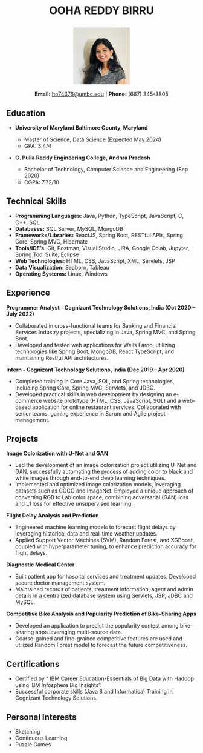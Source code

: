 # <p align="center">OOHA REDDY BIRRU</p>
<p align="center">
  <img src="https://github.com/ooha20/UMBC-DATA606-Capstone/blob/e00176bc15781c950ef36460e15ac0987a35c23a/docs/photo.jpeg" alt="Headshot" width="150" height="150">
</p>

<p align="center">
  <strong>Email:</strong> <a href="mailto:ho74376@umbc.edu">ho74376@umbc.edu</a> | <strong>Phone:</strong> (667) 345-3805
</p>


## Education

- **University of Maryland Baltimore County, Maryland**  
   - Master of Science, Data Science (Expected May 2024)  
   - GPA: 3.4/4

- **G. Pulla Reddy Engineering College, Andhra Pradesh**  
   - Bachelor of Technology, Computer Science and Engineering (Sep 2020)  
   - CGPA: 7.72/10

## Technical Skills

- **Programming Languages:** Java, Python, TypeScript, JavaScript, C, C++, SQL
- **Databases:** SQL Server, MySQL, MongoDB
- **Frameworks/Libraries:** ReactJS, Spring Boot, RESTful APIs, Spring Core, Spring MVC, Hibernate
- **Tools/IDE’s:** Git, Postman, Visual Studio, JIRA, Google Colab, Jupyter, Spring Tool Suite, Eclipse
- **Web Technologies:** HTML, CSS, JavaScript, XML, Servlets, JSP
- **Data Visualization:** Seaborn, Tableau
- **Operating Systems:** Linux, Windows

## Experience

**Programmer Analyst - Cognizant Technology Solutions, India (Oct 2020 – July 2022)**

- Collaborated in cross-functional teams for Banking and Financial Services Industry projects, specializing in Java, Spring MVC, and Spring Boot.
- Developed and tested web applications for Wells Fargo, utilizing technologies like Spring Boot, MongoDB, React TypeScript, and maintaining Restful API architectures.

**Intern - Cognizant Technology Solutions, India (Dec 2019 – Apr 2020)**

- Completed training in Core Java, SQL, and Spring technologies, including Spring Core, Spring MVC, Servlets, and JDBC.
- Developed practical skills in web development by designing an e-commerce website prototype (HTML, CSS, JavaScript, SQL) and a web-based application for online restaurant services. Collaborated with senior teams, gaining experience in Scrum and Agile project management.

## Projects

**Image Colorization with U-Net and GAN**

- Led the development of an image colorization project utilizing U-Net and GAN, successfully automating the process of adding color to black and white images through end-to-end deep learning techniques.
- Implemented and optimized image colorization models, leveraging datasets such as COCO and ImageNet. Employed a unique approach of converting RGB to Lab color space, combining adversarial (GAN) loss and L1 loss for effective unsupervised learning.
  
**Flight Delay Analysis and Prediction**

- Engineered machine learning models to forecast flight delays by leveraging historical data and real-time weather updates.
- Applied Support Vector Machines (SVM), Random Forest, and XGBoost, coupled with hyperparameter tuning, to enhance prediction accuracy for flight delays.

**Diagnostic Medical Center**

- Built patient app for hospital services and treatment updates. Developed secure doctor management system.
- Maintained records of patients, treatment information, agent and admin details in a centralized database system using Servlets, JSP, JDBC and MySQL.

**Competitive Bike Analysis and Popularity Prediction of Bike-Sharing Apps**

- Developed an application to predict the popularity contest among bike-sharing apps leveraging multi-source data. 
- Coarse-gained and fine-grained competitive features are used and utilized Random Forest model to forecast the future competitiveness.

## Certifications

- Certified by “ IBM Career Education-Essentials of Big Data with Hadoop using IBM Infosphere Big Insights“.
- Successful corporate skills (Java 8 and Informatica) Training in Cognizant Technology Solutions.

## Personal Interests

- Sketching
- Continuous Learning
- Puzzle Games







